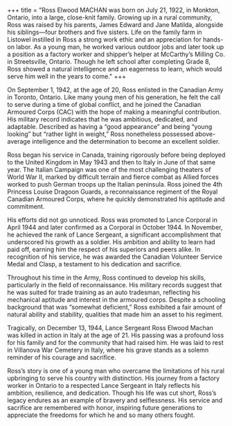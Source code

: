 +++
title = "Ross Elwood MACHAN was born on July 21, 1922, in Monkton, Ontario, into a large, close-knit family. Growing up in a rural community, Ross was raised by his parents, James Edward and Jane Matilda, alongside his siblings—four brothers and five sisters. Life on the family farm in Listowel instilled in Ross a strong work ethic and an appreciation for hands-on labor. As a young man, he worked various outdoor jobs and later took up a position as a factory worker and shipper’s helper at McCarthy’s Milling Co. in Streetsville, Ontario. Though he left school after completing Grade 8, Ross showed a natural intelligence and an eagerness to learn, which would serve him well in the years to come."
+++


On September 1, 1942, at the age of 20, Ross enlisted in the Canadian Army in Toronto, Ontario. Like many young men of his generation, he felt the call to serve during a time of global conflict, and he joined the Canadian Armoured Corps (CAC) with the hope of making a meaningful contribution. His military record indicates that he was ambitious, dedicated, and adaptable. Described as having a “good appearance” and being “young looking” but “rather light in weight,” Ross nonetheless possessed above-average intelligence and the determination to become an excellent soldier.

Ross began his service in Canada, training rigorously before being deployed to the United Kingdom in May 1943 and then to Italy in June of that same year. The Italian Campaign was one of the most challenging theaters of World War II, marked by difficult terrain and fierce combat as Allied forces worked to push German troops up the Italian peninsula. Ross joined the 4th Princess Louise Dragoon Guards, a reconnaissance regiment of the Royal Canadian Armoured Corps, where he quickly demonstrated his aptitude and commitment.

His efforts did not go unnoticed. Ross was promoted to Lance Corporal in April 1944 and later confirmed as a Corporal in October 1944. In November, he achieved the rank of Lance Sergeant, a significant accomplishment that underscored his growth as a soldier. His ambition and ability to learn had paid off, earning him the respect of his superiors and peers alike. In recognition of his service, he was awarded the Canadian Volunteer Service Medal and Clasp, a testament to his dedication and sacrifice.

Throughout his time in the Army, Ross continued to develop his skills, particularly in the field of reconnaissance. His military records suggest that he was suited for trade training as an auto tradesman, reflecting his mechanical aptitude and interest in the armoured corps. Despite a schooling background that was “somewhat deficient,” Ross exhibited a fair amount of natural ability and stability, qualities that made him an asset to his regiment.

Tragically, on December 13, 1944, Lance Sergeant Ross Elwood Machan was killed in action in Italy at the age of 21. His passing was a profound loss for his family and for the community that had raised him. He was laid to rest in Villanova War Cemetery in Italy, where his grave stands as a solemn reminder of his courage and sacrifice.

Ross’s story is one of a young man who overcame the limitations of his rural upbringing to serve his country with distinction. His journey from a factory worker in Ontario to a respected Lance Sergeant in Italy reflects his ambition, resilience, and dedication. Though his life was cut short, Ross’s legacy endures as an example of bravery and selflessness. His service and sacrifice are remembered with honor, inspiring future generations to appreciate the freedoms for which he and so many others fought.


